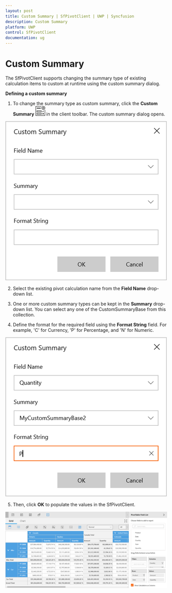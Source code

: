 ```yaml
---
layout: post
title: Custom Summary | SfPivotClient | UWP | Syncfusion
description: Custom Summary
platform: UWP
control: SfPivotClient
documentation: ug
---
```


# Custom Summary

The SfPivotClient supports changing the summary type of existing calculation items to custom at runtime using the custom summary dialog.

**Defining a custom summary**

1. To change the summary type as custom summary, click the **Custom Summary** ![](Custom-Summary_images/Custom-summary-icon.png) in the client toolbar. The custom summary dialog opens.

![](Custom-Summary_images/Custom-Summary_image1.png)

2. Select the existing pivot calculation name from the **Field Name** drop-down list.

3. One or more custom summary types can be kept in the **Summary** drop-down list. You can select any one of the CustomSummaryBase from this collection.

4. Define the format for the required field using the **Format String** field. For example, 'C' for Currency, 'P' for Percentage, and 'N' for Numeric.

![](Custom-Summary_images/Custom-Summary_image2.png)

5. Then, click **OK** to populate the values in the SfPivotClient.

![](Custom-Summary_images/Custom-Summary_image3.png)